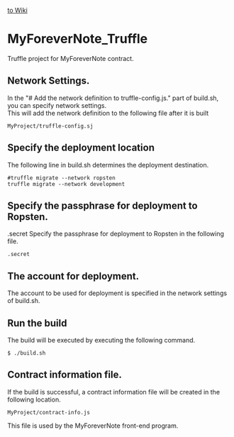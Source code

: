 [to Wiki](../wiki)

# MyForeverNote_Truffle
Truffle project for MyForeverNote contract.


## Network Settings.
In the "# Add the network definition to truffle-config.js." part of build.sh,
you can specify network settings.  
This will add the network definition to the following file after it is built

~~~
MyProject/truffle-config.sj
~~~

## Specify the deployment location
The following line in build.sh determines the deployment destination.

~~~
#truffle migrate --network ropsten
truffle migrate --network development
~~~

## Specify the passphrase for deployment to Ropsten.
.secret
Specify the passphrase for deployment to Ropsten in the following file.

~~~
.secret
~~~

## The account for deployment.
The account to be used for deployment is specified in the network settings of build.sh.

## Run the build
The build will be executed by executing the following command.

~~~
$ ./build.sh
~~~

## Contract information file.
If the build is successful, a contract information file will be created in the following location.

~~~
MyProject/contract-info.js
~~~

This file is used by the MyForeverNote front-end program.
